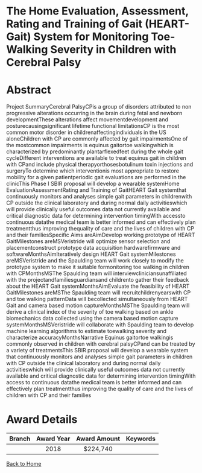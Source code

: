 
The Home Evaluation, Assessment, Rating and Training of Gait (HEART-Gait) System for Monitoring Toe-Walking Severity in Children with Cerebral Palsy
====================================================================================================================================================

# Abstract


Project SummaryCerebral PalsyCPis a group of disorders attributed to non progressive alterations occurring in the brain during fetal and newborn developmentThese alterations affect movementdevelopment and posturecausingsignificant lifetime functional limitationsCP is the most common motor disorder in childrenaffectingindividuals in the US aloneChildren with CP are commonly affected by gait impairmentsOne of the mostcommon impairments is equinus gaitortoe walkingwhich is characterized by predominantly plantarflexedfeet during the whole gait cycleDifferent interventions are available to treat equinus gait in children with CPand include physical therapyorthosesbotulinum toxin injections and surgeryTo determine which interventionis most appropriate to restore mobility for a given patientperiodic gait evaluations are performed in the clinicThis Phase I SBIR proposal will develop a wearable systemHome EvaluationAssessmentRating and Training of GaitHEART Gait systemthat continuously monitors and analyses simple gait parameters in childrenwith CP outside the clinical laboratory and during normal daily activitieswhich will provide clinically useful outcomes data not currently available and critical diagnostic data for determining intervention timingWith accessto continuous datathe medical team is better informed and can effectively plan treatmentthus improving thequality of care and the lives of children with CP and their familiesSpecific Aims areAimDevelop working prototype of HEART GaitMilestones areMSVeristride will optimize sensor selection and placementconstruct prototype data acquisition hardwarefirmware and softwareMonthsAimIteratively design HEART Gait systemMilestones areMSVeristride and the Spaulding team will work closely to modify the prototype system to make it suitable formonitoring toe walking in children with CPMonthsMSThe Spaulding team will interviewcliniciansunaffiliated with the projectandfamiliesguardiansand childrento gather their feedback about the HEART Gait systemMonthsAimEvaluate the feasibility of HEART GaitMilestones areMSThe Spaulding team will recruitchildrenyearswith CP and toe walking patternData will becollected simultaneously from HEART Gait and camera based motion captureMonthsMSThe Spaulding team will derive a clinical index of the severity of toe walking based on ankle biomechanics data collected using the camera based motion capture systemMonthsMSVeristride will collaborate with Spaulding team to develop machine learning algorithms to estimate toewalking severity and characterize accuracyMonthsNarrative
Equinus gaitortoe walkingis commonly observed in children with cerebral palsyCPand can be treated
by a variety of treatmentsThis SBIR proposal will develop a wearable system that continuously monitors and
analyses simple gait parameters in children with CP outside the clinical laboratory and during normal daily
activitieswhich will provide clinically useful outcomes data not currently available and critical diagnostic data
for determining intervention timingWith access to continuous datathe medical team is better informed and
can effectively plan treatmentthus improving the quality of care and the lives of children with CP and their
families  

# Award Details

|Branch|Award Year|Award Amount|Keywords|
| :---: | :---: | :---: | :---: |
||2018|$224,740||
  
  


[Back to Home](https://github.com/chrischow/dod_sbir_awards#2460)